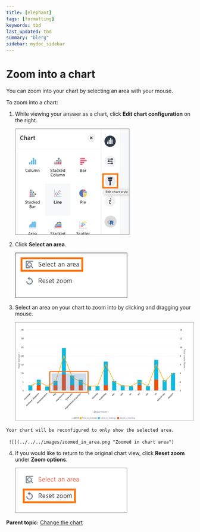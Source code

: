 ```yaml
---
title: [elephant]
tags: [formatting]
keywords: tbd
last_updated: tbd
summary: "blerg"
sidebar: mydoc_sidebar
---
```

# Zoom into a chart

You can zoom into your chart by selecting an area with your mouse.

To zoom into a chart:

1.   While viewing your answer as a chart, click **Edit chart configuration** on the right. 

     ![](../../../images/edit_chart_configuration_line_stacked.png "Edit chart configuration icon") 

2.   Click **Select an area**. 

     ![](../../../images/select_area_to_zoom.png "Select an area to zoom") 

3.   Select an area on your chart to zoom into by clicking and dragging your mouse. 

     ![](../../../images/zoom_into_an_area.png "Click and drag to select an area") 

    Your chart will be reconfigured to only show the selected area.

     ![](../../../images/zoomed_in_area.png "Zoomed in chart area") 

4.   If you would like to return to the original chart view, click **Reset zoom** under **Zoom options**. 

     ![](../../../images/zoom%20out.png "Reset zoom option") 


**Parent topic:** [Change the chart](../../../pages/end_user_guide/end_user_search/change_the_chart.html)


